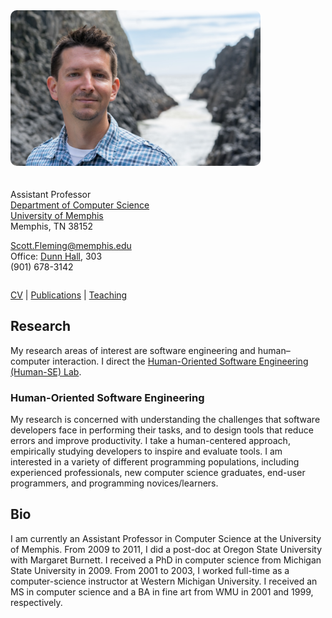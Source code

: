 <div style="max-width: 400px; margin: 0 20px 20px 0; float: left;"><img src="./scott-oregon-2016.png" alt="Scott (Oregon, 2016)" style="border-radius: 10px"></div>
<div style="min-width: 275px; margin: 20px 0 0 0; display: table"></div>

Assistant Professor  
[Department of Computer Science](http://www.cs.memphis.edu/)  
[University of Memphis](http://www.memphis.edu/)  
Memphis, TN 38152

[Scott.Fleming@memphis.edu](mailto:Scott.Fleming@memphis.edu)  
Office: [Dunn Hall](http://map.memphis.edu/bldg.php?Building_Id=25), 303  
(901) 678-3142


<div style="clear: both"></div>


[CV](#) \| [Publications](./publications) \| [Teaching](#)


## Research

My research areas of interest are software engineering and human&ndash;computer interaction.
I direct the [Human-Oriented Software Engineering (Human-SE) Lab](https://human-se.github.io/).

### Human-Oriented Software Engineering

My research is concerned with understanding the challenges that software developers face in performing their tasks, and to design tools that reduce errors and improve productivity. I take a human-centered approach, empirically studying developers to inspire and evaluate tools. I am interested in a variety of different programming populations, including experienced professionals, new computer science graduates, end-user programmers, and programming novices/learners.


## Bio

I am currently an Assistant Professor in Computer Science at the University of Memphis. From 2009 to 2011, I did a post-doc at Oregon State University with Margaret Burnett. I received a PhD in computer science from Michigan State University in 2009. From 2001 to 2003, I worked full-time as a computer-science instructor at Western Michigan University. I received an MS in computer science and a BA in fine art from WMU in 2001 and 1999, respectively.
